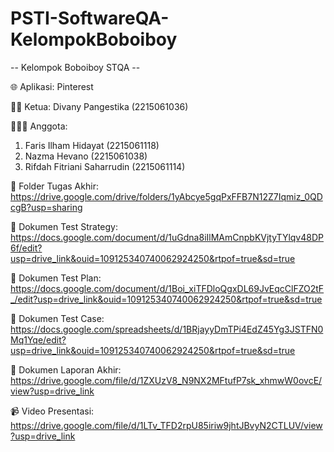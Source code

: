 # PSTI-SoftwareQA-KelompokBoboiboy
-- Kelompok Boboiboy STQA --

🌐 Aplikasi: Pinterest

🧕🏻 Ketua: Divany Pangestika (2215061036)

🧑‍🧒‍🧒 Anggota:
1. Faris Ilham Hidayat (2215061118)
2. Nazma Hevano (2215061038)
3. Rifdah Fitriani Saharrudin (2215061114)


📁 Folder Tugas Akhir: https://drive.google.com/drive/folders/1yAbcye5gqPxFFB7N12Z7Iqmiz_0QDcgB?usp=sharing

📕 Dokumen Test Strategy: https://docs.google.com/document/d/1uGdna8iIlMAmCnpbKVjtyTYlqv48DP6f/edit?usp=drive_link&ouid=109125340740062924250&rtpof=true&sd=true

📘 Dokumen Test Plan: https://docs.google.com/document/d/1Boi_xiTFDloQgxDL69JvEqcClFZO2tF_/edit?usp=drive_link&ouid=109125340740062924250&rtpof=true&sd=true

📙 Dokumen Test Case: https://docs.google.com/spreadsheets/d/1BRjayyDmTPi4EdZ45Yg3JSTFN0Mq1Yqe/edit?usp=drive_link&ouid=109125340740062924250&rtpof=true&sd=true

📔 Dokumen Laporan Akhir: https://drive.google.com/file/d/1ZXUzV8_N9NX2MFtufP7sk_xhmwW0ovcE/view?usp=drive_link

📹 Video Presentasi: https://drive.google.com/file/d/1LTv_TFD2rpU85iriw9jhtJBvyN2CTLUV/view?usp=drive_link
